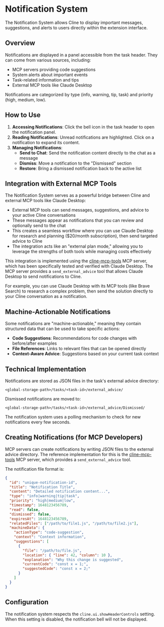 # Notification System

The Notification System allows Cline to display important messages, suggestions, and alerts to users directly within the extension interface.

## Overview

Notifications are displayed in a panel accessible from the task header. They can come from various sources, including:

- MCP servers providing code suggestions
- System alerts about important events
- Task-related information and tips
- External MCP tools like Claude Desktop

Notifications are categorized by type (info, warning, tip, task) and priority (high, medium, low).

## How to Use

1. **Accessing Notifications**: Click the bell icon in the task header to open the notification panel.
2. **Reading Notifications**: Unread notifications are highlighted. Click on a notification to expand its content.
3. **Managing Notifications**:
   - **Send to Chat**: Send the notification content directly to the chat as a message
   - **Dismiss**: Move a notification to the "Dismissed" section
   - **Restore**: Bring a dismissed notification back to the active list

## Integration with External MCP Tools

The Notification System serves as a powerful bridge between Cline and external MCP tools like Claude Desktop:

- External MCP tools can send messages, suggestions, and advice to your active Cline conversations
- These messages appear as notifications that you can review and optionally send to the chat
- This creates a seamless workflow where you can use Claude Desktop for research and planning ($20/month subscription), then send targeted advice to Cline
- The integration acts like an "external plan mode," allowing you to leverage the strengths of both tools while managing costs effectively

This integration is implemented using the [cline-mcp-tools](https://github.com/anthonyjj89/cline-mcp-tools) MCP server, which has been specifically tested and verified with Claude Desktop. The MCP server provides a `send_external_advice` tool that allows Claude Desktop to send notifications to Cline.

For example, you can use Claude Desktop with its MCP tools (like Brave Search) to research a complex problem, then send the solution directly to your Cline conversation as a notification.

## Machine-Actionable Notifications

Some notifications are "machine-actionable," meaning they contain structured data that can be used to take specific actions:

- **Code Suggestions**: Recommendations for code changes with before/after examples
- **File References**: Links to relevant files that can be opened directly
- **Context-Aware Advice**: Suggestions based on your current task context

## Technical Implementation

Notifications are stored as JSON files in the task's external advice directory:

```
<global-storage-path>/tasks/<task-id>/external_advice/
```

Dismissed notifications are moved to:

```
<global-storage-path>/tasks/<task-id>/external_advice/Dismissed/
```

The notification system uses a polling mechanism to check for new notifications every few seconds.

## Creating Notifications (for MCP Developers)

MCP servers can create notifications by writing JSON files to the external advice directory. The reference implementation for this is the [cline-mcp-tools](https://github.com/anthonyjj89/cline-mcp-tools) MCP server, which provides a `send_external_advice` tool.

The notification file format is:

```json
{
  "id": "unique-notification-id",
  "title": "Notification Title",
  "content": "Detailed notification content...",
  "type": "info|warning|tip|task",
  "priority": "high|medium|low",
  "timestamp": 1648123456789,
  "read": false,
  "dismissed": false,
  "expiresAt": 1648123456789,
  "relatedFiles": ["/path/to/file1.js", "/path/to/file2.js"],
  "machineData": {
    "actionType": "code-suggestion",
    "context": "Context information",
    "suggestions": [
      {
        "file": "/path/to/file.js",
        "location": { "line": 42, "column": 10 },
        "explanation": "Why this change is suggested",
        "currentCode": "const x = 1;",
        "suggestedCode": "const x = 2;"
      }
    ]
  }
}
```

## Configuration

The notification system respects the `cline.ui.showHeaderControls` setting. When this setting is disabled, the notification bell will not be displayed.
